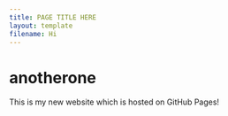 ```yaml
---
title: PAGE TITLE HERE
layout: template
filename: Hi
--- 
```

<!DOCTYPE html>
<html lang="en">
  <head>
    <meta charset="UTF-8">
    <meta name="viewport" content="width=device-width, initial-scale=1.0">
    <meta http-equiv="X-UA-Compatible" content="ie=edge">
    <title>My Website</title>
  </head>
  <body>
    <main>
        <h1>anotherone</h1>  
        <p>This is my new website which is hosted on GitHub Pages!</p>
    </main>
  </body>
</html>
